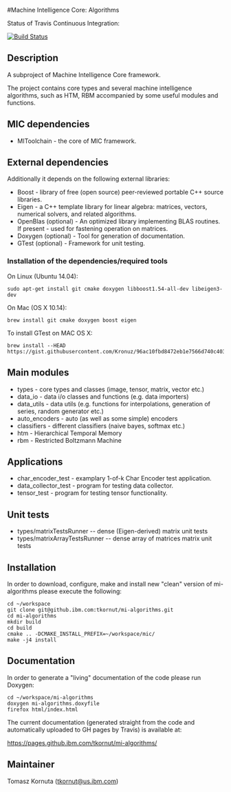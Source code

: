 #Machine Intelligence Core: Algorithms

Status of Travis Continuous Integration:

[![Build Status](https://travis.ibm.com/tkornut/mi-algorithms.svg?token=9XHfj7QaSbmFqHsyaQes&branch=master)](https://travis.ibm.com/tkornut/mi-algorithms)

## Description

A subproject of Machine Intelligence Core framework.

The project contains core types and several machine intelligence algorithms, such as HTM, RBM accompanied by some useful modules and functions.

## MIC dependencies

   * MIToolchain - the core of MIC framework.

## External dependencies

Additionally it depends on the following external libraries:
   * Boost - library of free (open source) peer-reviewed portable C++ source libraries.
   * Eigen - a C++ template library for linear algebra: matrices, vectors, numerical solvers, and related algorithms.
   * OpenBlas (optional) - An optimized library implementing BLAS routines. If present - used for fastening operation on matrices.
   * Doxygen (optional) - Tool for generation of documentation.
   * GTest (optional) - Framework for unit testing.

### Installation of the dependencies/required tools

On Linux (Ubuntu 14.04): 

    sudo apt-get install git cmake doxygen libboost1.54-all-dev libeigen3-dev

On Mac (OS X 10.14): 

    brew install git cmake doxygen boost eigen

To install GTest on MAC OS X:

    brew install --HEAD https://gist.githubusercontent.com/Kronuz/96ac10fbd8472eb1e7566d740c4034f8/raw/gtest.rb



## Main modules

   * types - core types and classes (image, tensor, matrix, vector etc.)
   * data_io - data i/o classes and functions (e.g. data importers)
   * data_utils - data utils (e.g. functions for interpolations, generation of series, random generator etc.)
   * auto_encoders - auto (as well as some simple) encoders
   * classifiers - different classifiers (naive bayes, softmax etc.)
   * htm - Hierarchical Temporal Memory
   * rbm - Restricted Boltzmann Machine

## Applications

   * char_encoder_test - examplary 1-of-k Char Encoder test application.
   * data_collector_test - program for testing data collector.
   * tensor_test - program for testing tensor functionality.

## Unit tests

   *  types/matrixTestsRunner -- dense (Eigen-derived) matrix unit tests
   *  types/matrixArrayTestsRunner -- dense array of matrices matrix unit tests
 
## Installation

In order to download, configure, make and install new "clean" version of mi-algorithms please execute the following:

    cd ~/workspace
    git clone git@github.ibm.com:tkornut/mi-algorithms.git
    cd mi-algorithms
    mkdir build
    cd build
    cmake .. -DCMAKE_INSTALL_PREFIX=~/workspace/mic/
    make -j4 install

## Documentation

In order to generate a "living" documentation of the code please run Doxygen:

    cd ~/workspace/mi-algorithms
    doxygen mi-algorithms.doxyfile
    firefox html/index.html

The current documentation (generated straight from the code and automatically uploaded to GH pages by Travis) is available at:

https://pages.github.ibm.com/tkornut/mi-algorithms/

## Maintainer

Tomasz Kornuta (tkornut@us.ibm.com)

